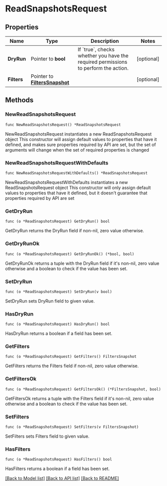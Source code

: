 # ReadSnapshotsRequest

## Properties

Name | Type | Description | Notes
------------ | ------------- | ------------- | -------------
**DryRun** | Pointer to **bool** | If &#x60;true&#x60;, checks whether you have the required permissions to perform the action. | [optional] 
**Filters** | Pointer to [**FiltersSnapshot**](FiltersSnapshot.md) |  | [optional] 

## Methods

### NewReadSnapshotsRequest

`func NewReadSnapshotsRequest() *ReadSnapshotsRequest`

NewReadSnapshotsRequest instantiates a new ReadSnapshotsRequest object
This constructor will assign default values to properties that have it defined,
and makes sure properties required by API are set, but the set of arguments
will change when the set of required properties is changed

### NewReadSnapshotsRequestWithDefaults

`func NewReadSnapshotsRequestWithDefaults() *ReadSnapshotsRequest`

NewReadSnapshotsRequestWithDefaults instantiates a new ReadSnapshotsRequest object
This constructor will only assign default values to properties that have it defined,
but it doesn't guarantee that properties required by API are set

### GetDryRun

`func (o *ReadSnapshotsRequest) GetDryRun() bool`

GetDryRun returns the DryRun field if non-nil, zero value otherwise.

### GetDryRunOk

`func (o *ReadSnapshotsRequest) GetDryRunOk() (*bool, bool)`

GetDryRunOk returns a tuple with the DryRun field if it's non-nil, zero value otherwise
and a boolean to check if the value has been set.

### SetDryRun

`func (o *ReadSnapshotsRequest) SetDryRun(v bool)`

SetDryRun sets DryRun field to given value.

### HasDryRun

`func (o *ReadSnapshotsRequest) HasDryRun() bool`

HasDryRun returns a boolean if a field has been set.

### GetFilters

`func (o *ReadSnapshotsRequest) GetFilters() FiltersSnapshot`

GetFilters returns the Filters field if non-nil, zero value otherwise.

### GetFiltersOk

`func (o *ReadSnapshotsRequest) GetFiltersOk() (*FiltersSnapshot, bool)`

GetFiltersOk returns a tuple with the Filters field if it's non-nil, zero value otherwise
and a boolean to check if the value has been set.

### SetFilters

`func (o *ReadSnapshotsRequest) SetFilters(v FiltersSnapshot)`

SetFilters sets Filters field to given value.

### HasFilters

`func (o *ReadSnapshotsRequest) HasFilters() bool`

HasFilters returns a boolean if a field has been set.


[[Back to Model list]](../README.md#documentation-for-models) [[Back to API list]](../README.md#documentation-for-api-endpoints) [[Back to README]](../README.md)


